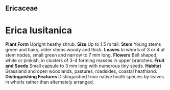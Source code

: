 ## Ericaceae
# Erica lusitanica
 **Plant Form** Upright heathy shrub. **Size** Up to 1.5 m tall. **Stem** Young stems green and hairy, older stems woody and thick. **Leaves** In whorls of 3 or 4 at stem nodes, small green and narrow to 7 mm long. **Flowers** Bell shaped, white or pinkish, in clusters of 3-4 forming masses in upper branches. **Fruit and Seeds** Small capsule to 3 mm long with numerous tiny seeds. **Habitat** Grassland and open woodlands, pastures, roadsides, coastal heathland. **Distinguishing Features** Distinguished from native heath species by leaves in whorls rather than alternately arranged.


